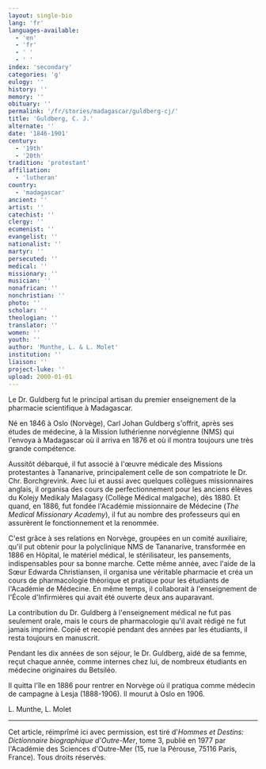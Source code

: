 ```yaml
---
layout: single-bio
lang: 'fr'
languages-available:
  - 'en'
  - 'fr'
  - ' '
  - ' '
index: 'secondary'
categories: 'g'
eulogy: ''
history: ''
memory: ''
obituary: ''
permalink: '/fr/stories/madagascar/guldberg-cj/'
title: 'Guldberg, C. J.'
alternate: ''
date: '1846-1901'
century:
  - '19th'
  - '20th'
tradition: 'protestant'
affiliation:
  - 'lutheran'
country:
  - 'madagascar'
ancient: ''
artist: ''
catechist: ''
clergy: ''
ecumenist: ''
evangelist: ''
nationalist: ''
martyr: ''
persecuted: ''
medical: ''
missionary: ''
musician: ''
nonafrican: ''
nonchristian: ''
photo: ''
scholar: ''
theologian: ''
translator: ''
women: ''
youth: ''
author: 'Munthe, L. & L. Molet'
institution: ''
liaison: ''
project-luke: ''
upload: 2000-01-01
---
```



Le Dr. Guldberg fut le principal artisan du premier enseignement de la pharmacie scientifique à Madagascar.

Né en 1846 à Oslo (Norvège), Carl Johan Guldberg s'offrit, après ses études de médecine, à la Mission luthérienne norvégienne (NMS) qui l'envoya à Madagascar où il arriva en 1876 et où il montra toujours une très grande compétence.

Aussitôt débarqué, il fut associé à l'œuvre médicale des Missions protestantes à Tananarive, principalement celle de son compatriote le Dr. Chr. Borchgrevink. Avec lui et aussi avec quelques collègues missionnaires anglais, il organisa des cours de perfectionnement pour les anciens élèves du Kolejy Medikaly Malagasy (Collège Médical malgache), dès 1880. Et quand, en 1886, fut fondée l'Académie missionnaire de Médecine (*The Medical Missionary Academy*), il fut au nombre des professeurs qui en assurèrent le fonctionnement et la renommée.

C'est grâce à ses relations en Norvège, groupées en un comité auxiliaire, qu'il put obtenir pour la polyclinique NMS de Tananarive, transformée en 1886 en Hôpital, le matériel médical, le stérilisateur, les pansements, indispensables pour sa bonne marche. Cette même année, avec l'aide de la Sœur Edwarda Christiansen, il organisa une véritable pharmacie et créa un cours de pharmacologie théorique et pratique pour les étudiants de l'Académie de Médecine. En même temps, il collaborait à l'enseignement de l'École d'Infirmières qui avait été ouverte deux ans auparavant.

La contribution du Dr. Guldberg à l'enseignement médical ne fut pas seulement orale, mais le cours de pharmacologie qu'il avait rédigé ne fut jamais imprimé. Copié et recopié pendant des années par les étudiants, il resta toujours en manuscrit.

Pendant les dix années de son séjour, le Dr. Guldberg, aidé de sa femme, reçut chaque année, comme internes chez lui, de nombreux étudiants en médecine originaires du Betsiléo.

Il quitta l'île en 1886 pour rentrer en Norvège où il pratiqua comme médecin de campagne à Lesja (1888-1906). Il mourut à Oslo en 1906.

L. Munthe, L.  Molet

---

Cet article, réimprîmé ici avec permission, est tiré d'*Hommes et Destins: Dictionnaire biographique d'Outre-Mer*, tome 3, publié en 1977 par l'Académie des Sciences d'Outre-Mer (15, rue la Pérouse, 75116 Paris, France). Tous droits réservés.